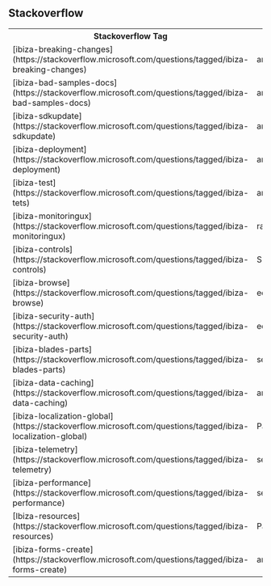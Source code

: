 <!-- TODO:  deprecate this document.   It has been  replaced by  top-extensions-stackoverflow.md -->
## Stackoverflow 

<table>
    <tr>
        <th>Stackoverflow Tag</th>
        <th>Owner</th>
    </tr>
<tr>
    <td> [ibiza-breaking-changes](https://stackoverflow.microsoft.com/questions/tagged/ibiza-breaking-changes) </td>
    <td> amitmod </td>
</tr>
<tr>
    <td> [ibiza-bad-samples-docs](https://stackoverflow.microsoft.com/questions/tagged/ibiza-bad-samples-docs) </td>
    <td> amitmod </td>
</tr>
<tr>
    <td> [ibiza-sdkupdate](https://stackoverflow.microsoft.com/questions/tagged/ibiza-sdkupdate) </td>
    <td> amitmod </td>
</tr>
<tr>
    <td> [ibiza-deployment](https://stackoverflow.microsoft.com/questions/tagged/ibiza-deployment) </td>
    <td> amitmod </td>
</tr>
<tr>
    <td> [ibiza-test](https://stackoverflow.microsoft.com/questions/tagged/ibiza-tets) </td>
    <td> amitmod </td>
</tr>
<tr>
    <td> [ibiza-monitoringux](https://stackoverflow.microsoft.com/questions/tagged/ibiza-monitoringux) </td>
    <td> rajram </td>
</tr>
<tr>
    <td> [ibiza-controls](https://stackoverflow.microsoft.com/questions/tagged/ibiza-controls) </td>
    <td> Shresh </td>
</tr>
<tr>
    <td> [ibiza-browse](https://stackoverflow.microsoft.com/questions/tagged/ibiza-browse) </td>
    <td> edpark </td>
 </tr>
 <tr>   
    <td> [ibiza-security-auth](https://stackoverflow.microsoft.com/questions/tagged/ibiza-security-auth) </td>
    <td> edpark </td>
</tr>
<tr>
    <td> [ibiza-blades-parts](https://stackoverflow.microsoft.com/questions/tagged/ibiza-blades-parts) </td>
    <td> sewatson </td>
</tr>
<tr>
    <td> [ibiza-data-caching](https://stackoverflow.microsoft.com/questions/tagged/ibiza-data-caching) </td>
    <td> amitmod </td>
</tr>
<tr>
    <td> [ibiza-localization-global](https://stackoverflow.microsoft.com/questions/tagged/ibiza-localization-global) </td>
    <td> Paparsad </td>
</tr>
<tr>   
    <td> [ibiza-telemetry](https://stackoverflow.microsoft.com/questions/tagged/ibiza-telemetry) </td>
    <td> sewatson </td>
</tr>
<tr>
    <td> [ibiza-performance](https://stackoverflow.microsoft.com/questions/tagged/ibiza-performance) </td>
    <td> sewatson </td>
</tr>
<tr>
    <td> [Ibiza-resources](https://stackoverflow.microsoft.com/questions/tagged/ibiza-resources) </td>
    <td> Paparsad </td>
</tr>
<tr>
    <td> [ibiza-forms-create](https://stackoverflow.microsoft.com/questions/tagged/ibiza-forms-create) </td>
    <td> amitmod;Paparsad;Shresh </td>
</tr>
